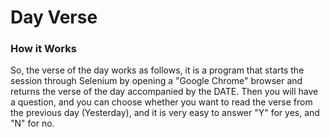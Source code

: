 <h1>Day Verse</h1>

<h3>How it Works</h3>
<p>
So, the verse of the day works as follows, it is a program that starts the session through Selenium by opening a 
"Google Chrome" browser and returns the verse of the day accompanied by the DATE.
Then you will have a question, and you can choose whether you want to read the verse from the previous day (Yesterday), 
and it is very easy to answer "Y" for yes, and "N" for no.
</p>

